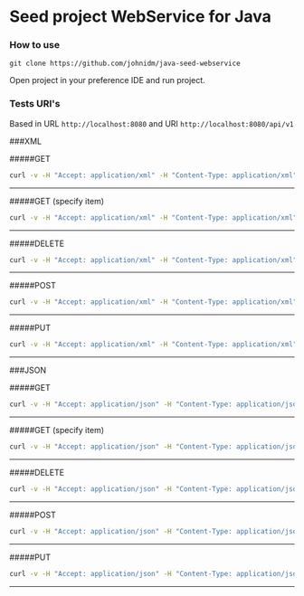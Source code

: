 # Seed project WebService for Java

### How to use

```
git clone https://github.com/johnidm/java-seed-webservice
```

Open project in your preference IDE and run project.

### Tests URI's

Based in URL `http://localhost:8080` and URI `http://localhost:8080/api/v1`

###XML

#####GET

```bash
curl -v -H "Accept: application/xml" -H "Content-Type: application/xml" -X GET http://localhost:8080/api/v1/bier
```
---

#####GET (specify item)

```bash
curl -v -H "Accept: application/xml" -H "Content-Type: application/xml" -X GET http://localhost:8080/api/v1/bier/2
```
---

#####DELETE

```bash
curl -v -H "Accept: application/xml" -H "Content-Type: application/xml" -X DELETE http://localhost:8080/api/v1/bier/3
```
---

#####POST

```bash
curl -v -H "Accept: application/xml" -H "Content-Type: application/xml" -X POST http://localhost:8080/api/v1/bier -d '<?xml version="1.0" encoding="UTF-8" standalone="yes"?><bier><brewery>Way Beer</brewery><id>4</id><name>Way Beer Cream Porter</name><type>ALE</type></bier>'
```
---

#####PUT

```bash
curl -v -H "Accept: application/xml" -H "Content-Type: application/xml" -X PUT http://localhost:8080/api/v1/bier/3 -d '<?xml version="1.0" encoding="UTF-8" standalone="yes"?><bier><brewery>Hi-Wire Brewing</brewery><id>3</id><name>Hi-Wire Lager</name><type>ALE</type></bier>'
```
---

###JSON

#####GET
```bash
curl -v -H "Accept: application/json" -H "Content-Type: application/json" -X GET http://localhost:8080/api/v1/bier
```

---

#####GET (specify item)

```bash
curl -v -H "Accept: application/json" -H "Content-Type: application/json" -X GET http://localhost:8080/api/v1/bier/2
```
---

#####DELETE

```bash
curl -v -H "Accept: application/json" -H "Content-Type: application/json" -X DELETE http://localhost:8080/api/v1/bier/3
```
---

#####POST

```bash
curl -v -H "Accept: application/json" -H "Content-Type: application/json" -X POST http://localhost:8080/api/v1/bier/ -d '{ "brewery": "Way Beer",  "id": "4", "name": "Way Beer Cream Porter",  "type": "ALE" }'
```
---

#####PUT

```bash
curl -v -H "Accept: application/json" -H "Content-Type: application/json" -X PUT http://localhost:8080/api/v1/bier/3 -d '{"brewery":"Hi-Wire Brewing","id":"3","name":"Hi-Wire Lager","type":"ALE"}'
```
---
